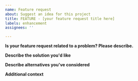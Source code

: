 ```yaml
---
name: Feature request
about: Suggest an idea for this project
title: FEATURE - [your feature request title here]
labels: enhancement
assignees: ''

---
```


**Is your feature request related to a problem? Please describe.**
<!--- A clear and concise description of what the problem is. Ex. I'm always frustrated when [...] --> 

**Describe the solution you'd like**
<!--- A clear and concise description of what you want to happen. --> 

**Describe alternatives you've considered**
<!--- A clear and concise description of any alternative solutions or features you've considered. --> 

**Additional context**
<!--- Add any other context or screenshots about the feature request here. -->
